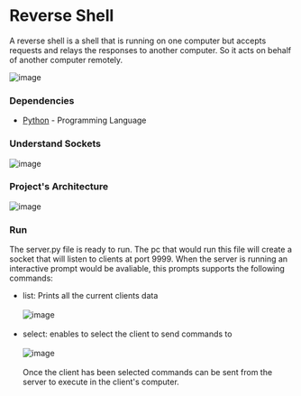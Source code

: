 # Reverse Shell

A reverse shell is a shell that is running on one computer but accepts requests and relays the responses to another computer.
So it acts on behalf of another computer remotely.

![image](https://github.com/MichaelBenIsrael/Python-Networking-Reverse-Shell/assets/73841983/ec7887c4-474d-44bf-b7c8-04f0699e937c)



### Dependencies

* [Python](https://www.python.org/) - Programming Language

### Understand Sockets
![image](https://github.com/MichaelBenIsrael/Python-Networking-Reverse-Shell/assets/73841983/a408748c-2080-4d83-b290-d92608263aaf)


### Project's Architecture

![image](https://github.com/MichaelBenIsrael/Python-Networking-Reverse-Shell/assets/73841983/c005d619-0a93-420e-a60b-0cc1ae31b732)


### Run

The server.py file is ready to run. The pc that would run this file will create a socket that will listen to clients at port 9999.
When the server is running an interactive prompt would be avaliable, this prompts supports the following commands:
- list: Prints all the current clients data <br><br>
![image](https://github.com/MichaelBenIsrael/Python-Networking-Multithreaded-Reverse-Shell/assets/73841983/f8f13b08-372d-4485-a5fb-465d1c440245)
<br><br>
- select: enables to select the client to send commands to<br><br>
![image](https://github.com/MichaelBenIsrael/Python-Networking-Multithreaded-Reverse-Shell/assets/73841983/88084020-ccfb-4749-95d8-099e0ba5d426)
<br><br>
Once the client has been selected commands can be sent from the server to execute in the client's computer.

